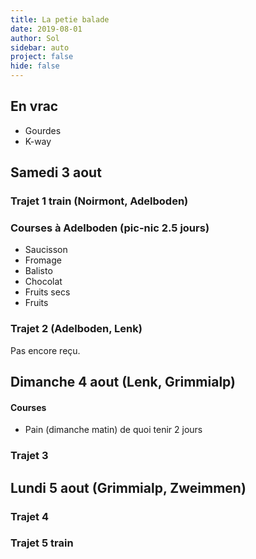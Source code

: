 ```yaml
---
title: La petie balade
date: 2019-08-01 
author: Sol
sidebar: auto
project: false
hide: false
---
```


## En vrac

* Gourdes
* K-way

## Samedi 3 aout

### Trajet 1 train (Noirmont, Adelboden)

<Media
    src="https://i.imgur.com/fsfbJj6.png"
    url="https://i.imgur.com/fsfbJj6.png"
    width=450
/>

### Courses à Adelboden (pic-nic 2.5 jours)
* Saucisson
* Fromage
* Balisto
* Chocolat
* Fruits secs
* Fruits

### Trajet 2 (Adelboden, Lenk)


<Media
    src="https://i.imgur.com/Vk4vG6C.png"
    url="https://i.imgur.com/Vk4vG6C.png"
    width=300
/>

<Media
    src="https://i.imgur.com/UB4sX0R.jpg"
    url="https://i.imgur.com/UB4sX0R.jpg"
    width=550
/>

<Spoiler tag="Reservation Hotel Kreuz">

Pas encore reçu.

</Spoiler>


## Dimanche 4 aout (Lenk, Grimmialp)

#### Courses

* Pain (dimanche matin) de quoi tenir 2 jours

### Trajet 3


<Media
    src="https://i.imgur.com/sEUfihQ.png"
    url="https://i.imgur.com/sEUfihQ.png"
    width=300
/>



<Media
    src="https://i.imgur.com/vuKzuQ9.png"
    url="https://i.imgur.com/vuKzuQ9.png"
    width=350
/>


<Spoiler tag="Reservation Hotel Kurhaus">

<Media
    src="https://i.imgur.com/f9IyCcq.png"
    url="https://i.imgur.com/f9IyCcq.png"
    width=450
/>

</Spoiler>

## Lundi 5 aout (Grimmialp, Zweimmen)

### Trajet 4


<Media
    src="https://i.imgur.com/KHdhtTn.png"
    url="https://i.imgur.com/KHdhtTn.png"
    width=300
/>



<Media
    src="https://i.imgur.com/ZJkkqnx.png"
    url="https://i.imgur.com/ZJkkqnx.png"
    width=550
/>

### Trajet 5 train

<Media
    src="https://i.imgur.com/WDsyVoW.png"
    url="https://i.imgur.com/WDsyVoW.png"
    width=450
/>

<Spoiler tag="Alternative">


<Media
    src="https://i.imgur.com/RCxjdE9.png"
    url="https://i.imgur.com/RCxjdE9.png"
    width=450
/>



</Spoiler>








